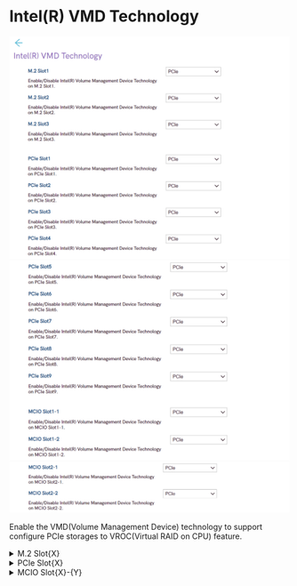 # Intel(R) VMD Technology #
![](./img/ts_intelvmd_1.png)
![](./img/ts_intelvmd_2.png)
![](./img/ts_intelvmd_3.png)

Enable the VMD(Volume Management Device) technology to 
support configure PCIe storages to VROC(Virtual RAID on 
CPU) feature.

<!-- More options for users: (Display image here?)
would these be more dropdown subheaders? or do we make it another page
look at atadriversetup for ex on how they did it
EX: M.2 Slot 1, M.2 Slot 2, M.2 Slot3
	PCIe Slot1, etc -->

<details><summary>M.2 Slot{X}</summary>

Enable/Disable Intel(R) Volume Management Device Technology
on M.2 Slot1.

Options:

1. **PCIe** – Default.
2. VMD.

!> X represents the slot number, 1 to 3.

</details>

<details><summary>PCIe Slot{X} </summary>

Enable/Disable Intel(R) Volume Management Device Technology
on PCIe Slot1.

Options:

1. **PCIe** – Default.
2. VMD.

!> X represents the slot number, 1 to 9.
</details>

<details><summary>MCIO Slot{X}-{Y}</summary>

Enable/Disable Intel(R) Volume Management Device Technology
on MCIO Slot1-1.

Options:

1. **PCIe** – Default.
2. VMD.

!> X & Y represent the slot numbers, 1 and 2 (interchangeably).
</details>

